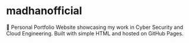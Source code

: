 # madhanofficial
🚀 Personal Portfolio Website showcasing my work in Cyber Security and Cloud Engineering. Built with simple HTML and hosted on GitHub Pages.
